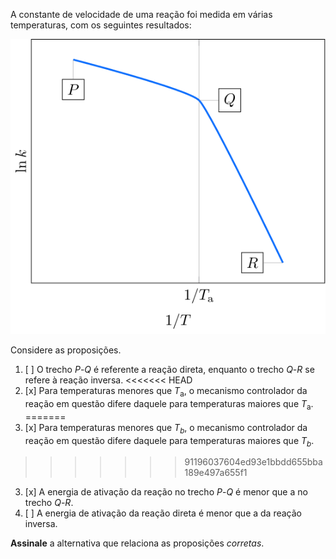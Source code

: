 A constante de velocidade de uma reação foi medida em várias temperaturas, com os seguintes resultados:

![ln(k) por temperatura](3E16-1P.svg)

Considere as proposições.

1. [ ] O trecho $P$-$Q$ é referente a reação direta, enquanto o trecho $Q$-$R$ se refere à reação inversa.
<<<<<<< HEAD
2. [x] Para temperaturas menores que $T_\text{a}$, o mecanismo controlador da reação em questão difere daquele para temperaturas maiores que $T_\text{a}$.
=======
2. [x] Para temperaturas menores que $T_b$, o mecanismo controlador da reação em questão difere daquele para temperaturas maiores que $T_b$.
>>>>>>> 91196037604ed93e1bbdd655bba189e497a655f1
3. [x] A energia de ativação da reação no trecho $P$-$Q$ é menor que a no trecho $Q$-$R$.
4. [ ] A energia de ativação da reação direta é menor que a da reação inversa.

**Assinale** a alternativa que relaciona as proposições *corretas*.

